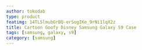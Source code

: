 ```yaml
---
author: tokodab
type: product
featimg: 14TL5lmubGrBQ-erSogIKe_9rNi1lqX2z
title: Cartoon Goofy Disney Samsung Galaxy S9 Case
tags: [samsung, galaxy, s9]
category: [samsung]
---
```

